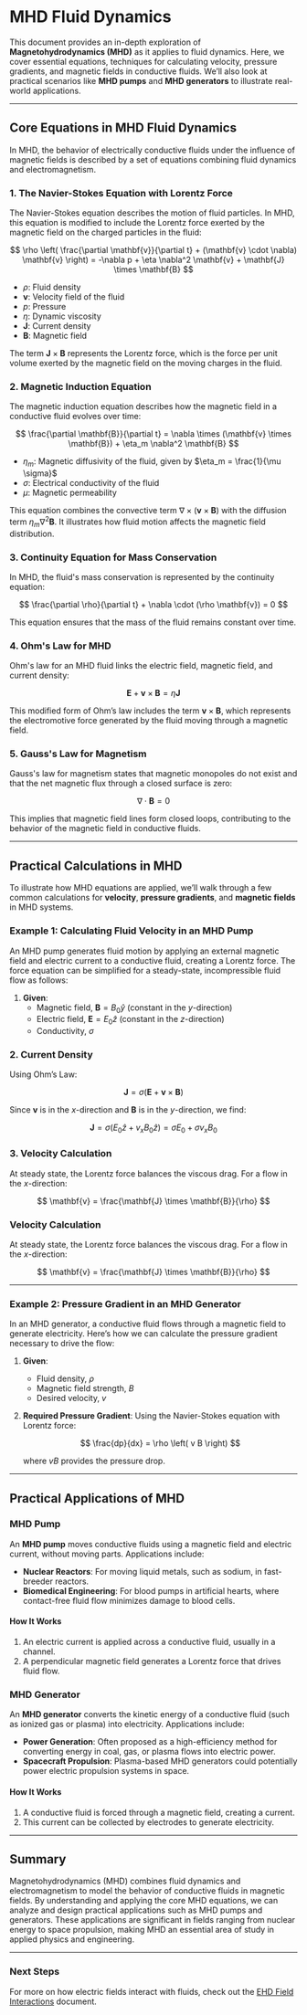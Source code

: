 # MHD Fluid Dynamics

This document provides an in-depth exploration of **Magnetohydrodynamics (MHD)** as it applies to fluid dynamics. Here, we cover essential equations, techniques for calculating velocity, pressure gradients, and magnetic fields in conductive fluids. We’ll also look at practical scenarios like **MHD pumps** and **MHD generators** to illustrate real-world applications.

---

## Core Equations in MHD Fluid Dynamics

In MHD, the behavior of electrically conductive fluids under the influence of magnetic fields is described by a set of equations combining fluid dynamics and electromagnetism.

### 1. **The Navier-Stokes Equation with Lorentz Force**

The Navier-Stokes equation describes the motion of fluid particles. In MHD, this equation is modified to include the Lorentz force exerted by the magnetic field on the charged particles in the fluid:

$$
\rho \left( \frac{\partial \mathbf{v}}{\partial t} + (\mathbf{v} \cdot \nabla) \mathbf{v} \right) = -\nabla p + \eta \nabla^2 \mathbf{v} + \mathbf{J} \times \mathbf{B}
$$

- $\rho$: Fluid density
- $\mathbf{v}$: Velocity field of the fluid
- $p$: Pressure
- $\eta$: Dynamic viscosity
- $\mathbf{J}$: Current density
- $\mathbf{B}$: Magnetic field

The term $\mathbf{J} \times \mathbf{B}$ represents the Lorentz force, which is the force per unit volume exerted by the magnetic field on the moving charges in the fluid.

### 2. **Magnetic Induction Equation**

The magnetic induction equation describes how the magnetic field in a conductive fluid evolves over time:

$$
\frac{\partial \mathbf{B}}{\partial t} = \nabla \times (\mathbf{v} \times \mathbf{B}) + \eta_m \nabla^2 \mathbf{B}
$$

- $\eta_m$: Magnetic diffusivity of the fluid, given by $\eta_m = \frac{1}{\mu \sigma}$
- $\sigma$: Electrical conductivity of the fluid
- $\mu$: Magnetic permeability

This equation combines the convective term $\nabla \times (\mathbf{v} \times \mathbf{B})$ with the diffusion term $\eta_m \nabla^2 \mathbf{B}$. It illustrates how fluid motion affects the magnetic field distribution.

### 3. **Continuity Equation for Mass Conservation**

In MHD, the fluid's mass conservation is represented by the continuity equation:

$$
\frac{\partial \rho}{\partial t} + \nabla \cdot (\rho \mathbf{v}) = 0
$$

This equation ensures that the mass of the fluid remains constant over time.

### 4. **Ohm's Law for MHD**

Ohm's law for an MHD fluid links the electric field, magnetic field, and current density:

$$
\mathbf{E} + \mathbf{v} \times \mathbf{B} = \eta \mathbf{J}
$$

This modified form of Ohm’s law includes the term $\mathbf{v} \times \mathbf{B}$, which represents the electromotive force generated by the fluid moving through a magnetic field.

### 5. **Gauss's Law for Magnetism**

Gauss's law for magnetism states that magnetic monopoles do not exist and that the net magnetic flux through a closed surface is zero:

$$
\nabla \cdot \mathbf{B} = 0
$$

This implies that magnetic field lines form closed loops, contributing to the behavior of the magnetic field in conductive fluids.

---

## Practical Calculations in MHD

To illustrate how MHD equations are applied, we’ll walk through a few common calculations for **velocity**, **pressure gradients**, and **magnetic fields** in MHD systems.

### Example 1: Calculating Fluid Velocity in an MHD Pump

An MHD pump generates fluid motion by applying an external magnetic field and electric current to a conductive fluid, creating a Lorentz force. The force equation can be simplified for a steady-state, incompressible fluid flow as follows:

1. **Given**:
   - Magnetic field, $\mathbf{B} = B_0 \hat{y}$ (constant in the $y$-direction)
   - Electric field, $\mathbf{E} = E_0 \hat{z}$ (constant in the $z$-direction)
   - Conductivity, $\sigma$

### 2. **Current Density**

Using Ohm’s Law:

$$
\mathbf{J} = \sigma (\mathbf{E} + \mathbf{v} \times \mathbf{B})
$$

Since $\mathbf{v}$ is in the $x$-direction and $\mathbf{B}$ is in the $y$-direction, we find:

$$
\mathbf{J} = \sigma (E_0 \hat{z} + v_x B_0 \hat{z}) = \sigma E_0 + \sigma v_x B_0
$$

### 3. **Velocity Calculation**

At steady state, the Lorentz force balances the viscous drag. For a flow in the $x$-direction:

$$
\mathbf{v} = \frac{\mathbf{J} \times \mathbf{B}}{\rho}
$$

### Velocity Calculation

At steady state, the Lorentz force balances the viscous drag. For a flow in the $x$-direction:

$$
\mathbf{v} = \frac{\mathbf{J} \times \mathbf{B}}{\rho}
$$

---

### Example 2: Pressure Gradient in an MHD Generator

In an MHD generator, a conductive fluid flows through a magnetic field to generate electricity. Here’s how we can calculate the pressure gradient necessary to drive the flow:

1. **Given**:
   - Fluid density, $\rho$
   - Magnetic field strength, $B$
   - Desired velocity, $v$

2. **Required Pressure Gradient**: Using the Navier-Stokes equation with Lorentz force:

   $$
   \frac{dp}{dx} = \rho \left( v B \right)
   $$

   where $v B$ provides the pressure drop.

---

## Practical Applications of MHD

### MHD Pump

An **MHD pump** moves conductive fluids using a magnetic field and electric current, without moving parts. Applications include:

- **Nuclear Reactors**: For moving liquid metals, such as sodium, in fast-breeder reactors.
- **Biomedical Engineering**: For blood pumps in artificial hearts, where contact-free fluid flow minimizes damage to blood cells.

#### How It Works
1. An electric current is applied across a conductive fluid, usually in a channel.
2. A perpendicular magnetic field generates a Lorentz force that drives fluid flow.

### MHD Generator

An **MHD generator** converts the kinetic energy of a conductive fluid (such as ionized gas or plasma) into electricity. Applications include:

- **Power Generation**: Often proposed as a high-efficiency method for converting energy in coal, gas, or plasma flows into electric power.
- **Spacecraft Propulsion**: Plasma-based MHD generators could potentially power electric propulsion systems in space.

#### How It Works
1. A conductive fluid is forced through a magnetic field, creating a current.
2. This current can be collected by electrodes to generate electricity.

---

## Summary

Magnetohydrodynamics (MHD) combines fluid dynamics and electromagnetism to model the behavior of conductive fluids in magnetic fields. By understanding and applying the core MHD equations, we can analyze and design practical applications such as MHD pumps and generators. These applications are significant in fields ranging from nuclear energy to space propulsion, making MHD an essential area of study in applied physics and engineering.

---

### Next Steps

For more on how electric fields interact with fluids, check out the [EHD Field Interactions](04_EHD_Field_Interactions.md) document.
